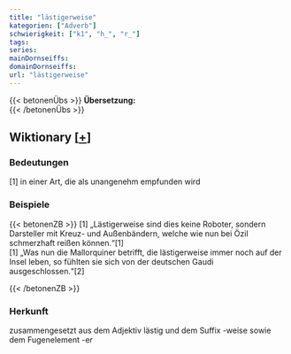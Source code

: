 ```yaml
---
title: "lästigerweise"
kategorien: ["Adverb"]
schwierigkeit: ["k1", "h_", "r_"]
tags:
series:
mainDornseiffs:
domainDornseiffs:
url: "lästigerweise"
---
```


{{< betonenÜbs >}}
**Übersetzung:**  
{{< /betonenÜbs >}}

## Wiktionary [[+](https://de.wiktionary.org/wiki/lästigerweise)]

### Bedeutungen
[1] in einer Art, die als unangenehm empfunden wird  

### Beispiele
{{< betonenZB >}}
[1] „Lästigerweise sind dies keine Roboter, sondern Darsteller mit Kreuz- und Außenbändern, welche wie nun bei Özil schmerzhaft reißen können.“[1]  
[1] „Was nun die Mallorquiner betrifft, die lästigerweise immer noch auf der Insel leben, so fühlten sie sich von der deutschen Gaudi ausgeschlossen.“[2]  

{{< /betonenZB >}}
### Herkunft
zusammengesetzt aus dem Adjektiv lästig und dem Suffix -weise sowie dem Fugenelement -er  


